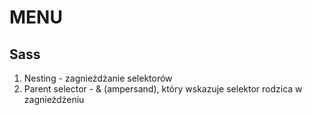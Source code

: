 # MENU

## Sass

1. Nesting - zagnieżdżanie selektorów
2. Parent selector - & (ampersand), który wskazuje selektor rodzica w zagnieżdżeniu 